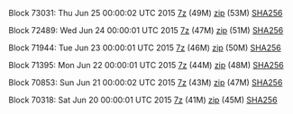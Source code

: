 Block 73031: Thu Jun 25 00:00:02 UTC 2015 [7z](https://transfer.sh/5y8Te/bootstrap.dat.20150625.7z) (49M) [zip](https://transfer.sh/hGaQM/bootstrap.dat.20150625.zip) (53M) [SHA256](https://transfer.sh/b86LJ/sha256.txt)

Block 72489: Wed Jun 24 00:00:01 UTC 2015 [7z](https://transfer.sh/XfhgM/bootstrap.dat.20150624.7z) (47M) [zip](https://transfer.sh/14ExRH/bootstrap.dat.20150624.zip) (51M) [SHA256](https://transfer.sh/jADSN/sha256.txt)

Block 71944: Tue Jun 23 00:00:01 UTC 2015 [7z](https://transfer.sh/kHGDL/bootstrap.dat.20150623.7z) (46M) [zip](https://transfer.sh/TOYFG/bootstrap.dat.20150623.zip) (50M) [SHA256](https://transfer.sh/fmU4R/sha256.txt)

Block 71395: Mon Jun 22 00:00:01 UTC 2015 [7z](https://transfer.sh/2UB3o/bootstrap.dat.20150622.7z) (44M) [zip](https://transfer.sh/1hIghO/bootstrap.dat.20150622.zip) (48M) [SHA256](https://transfer.sh/SwbpL/sha256.txt)

Block 70853: Sun Jun 21 00:00:02 UTC 2015 [7z](https://transfer.sh/10yIwe/bootstrap.dat.20150621.7z) (43M) [zip](https://transfer.sh/17lRyK/bootstrap.dat.20150621.zip) (47M) [SHA256](https://transfer.sh/rdbe1/sha256.txt)

Block 70318: Sat Jun 20 00:00:01 UTC 2015 [7z](https://transfer.sh/GBQBV/bootstrap.dat.20150620.7z) (41M) [zip](https://transfer.sh/uuMnf/bootstrap.dat.20150620.zip) (45M) [SHA256](https://transfer.sh/mjhPV/sha256.txt)
